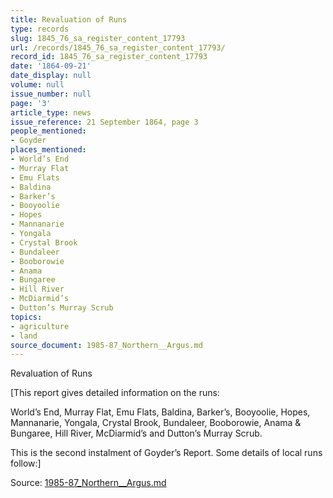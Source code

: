 ```yaml
---
title: Revaluation of Runs
type: records
slug: 1845_76_sa_register_content_17793
url: /records/1845_76_sa_register_content_17793/
record_id: 1845_76_sa_register_content_17793
date: '1864-09-21'
date_display: null
volume: null
issue_number: null
page: '3'
article_type: news
issue_reference: 21 September 1864, page 3
people_mentioned:
- Goyder
places_mentioned:
- World’s End
- Murray Flat
- Emu Flats
- Baldina
- Barker’s
- Booyoolie
- Hopes
- Mannanarie
- Yongala
- Crystal Brook
- Bundaleer
- Booborowie
- Anama
- Bungaree
- Hill River
- McDiarmid’s
- Dutton’s Murray Scrub
topics:
- agriculture
- land
source_document: 1985-87_Northern__Argus.md
---
```


Revaluation of Runs

[This report gives detailed information on the runs:

World’s End, Murray Flat, Emu Flats, Baldina, Barker’s, Booyoolie, Hopes, Mannanarie, Yongala, Crystal Brook, Bundaleer, Booborowie, Anama & Bungaree, Hill River, McDiarmid’s and Dutton’s Murray Scrub.

This is the second instalment of Goyder’s Report.  Some details of local runs follow:]

Source: [1985-87_Northern__Argus.md](/downloads/markdown/1985-87_Northern__Argus.md)

